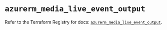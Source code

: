 # `azurerm_media_live_event_output`

Refer to the Terraform Registry for docs: [`azurerm_media_live_event_output`](https://registry.terraform.io/providers/hashicorp/azurerm/3.111.0/docs/resources/media_live_event_output).
